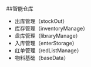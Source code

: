 ##智能仓库
- 出库管理（stockOut）
- 库存管理（inventoryManage）
- 盘库管理（libraryManage）
- 入库管理（enterStorage）
- 红单管理（redListManage）
- 物料基础（baseData）
